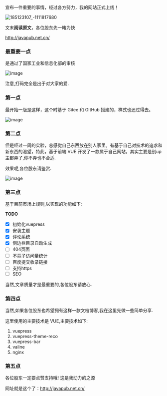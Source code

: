 宣布一件重要的事情，经过各方努力，我的网站正式上线！

![185123107_-1111817680](https://tvax1.sinaimg.cn/large/007F3CC8ly1h1d2wwies4j306q046jrk.jpg)

文末**阅读原文**，各位股东先一睹为快

<http://javapub.net.cn/>

### 最重要一点

是通过了国家工业和信息化部的审核

![image](https://tvax2.sinaimg.cn/large/007F3CC8ly1h1cv573xwhj30u01t0q7t.jpg)

注意,打码完全是出于对大家的爱.

### 第一点

最开始一版是这样，这个时基于 Gitee 和 GItHub 搭建的，样式也还过得去。

![image](https://tvax3.sinaimg.cn/large/007F3CC8ly1h1cujxjd8cj31hc0q045p.jpg)

### 第二点

但是经过一周的实验，总感觉自己东西放在别人家里。有基于自己对技术的追求和新东西的渴望，特此，基于前端 VUE 开发了一款属于自己网站。其实主要是别up主都弄了,你不弄也不合适.

效果呢,各位股东请鉴赏.

![image](https://tva4.sinaimg.cn/large/007F3CC8ly1h1cusxtc26j31hc0q0jvy.jpg)

### 第三点

基于目前市场上规则,以实现的功能如下:

**TODO**

- [x] 初始化vuepress
- [x] 安装主题
- [x] 评论系统
- [x] 侧边栏目录自动生成
- [ ] 404页面
- [ ] 不蒜子访问量统计
- [ ] 百度提交收录链接
- [ ] 支持https
- [ ] SEO

当然,文章质量才是最重要的,各位股东请放心.

### 第四点

当然,如果各位股东也希望拥有这样一款文档博客,我在这里先做一些简单分享.

这里使用的主要技术是 VUE,主要技术如下:

1. vuepress
2. vuepress-theme-reco
3. vuepress-bar
4. valine
5. nginx

### 第五点

各位股东一定要点赞支持哦! 这是我动力的之源

网址就是这个了：<http://javapub.net.cn/>
